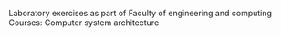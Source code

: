 Laboratory exercises as part of Faculty of engineering and computing
Courses: Computer system architecture
